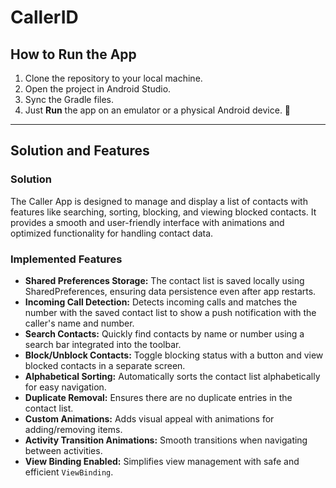 # CallerID

## How to Run the App
1. Clone the repository to your local machine.
2. Open the project in Android Studio.
3. Sync the Gradle files.
4. Just **Run** the app on an emulator or a physical Android device. 🚀  

---

## Solution and Features

### Solution
The Caller App is designed to manage and display a list of contacts with features like searching, sorting, blocking, and viewing blocked contacts. It provides a smooth and user-friendly interface with animations and optimized functionality for handling contact data.

### Implemented Features
- **Shared Preferences Storage:** The contact list is saved locally using SharedPreferences, ensuring data persistence even after app restarts.  
- **Incoming Call Detection:** Detects incoming calls and matches the number with the saved contact list to show a push notification with the caller's name and number.  
- **Search Contacts:** Quickly find contacts by name or number using a search bar integrated into the toolbar.  
- **Block/Unblock Contacts:** Toggle blocking status with a button and view blocked contacts in a separate screen.  
- **Alphabetical Sorting:** Automatically sorts the contact list alphabetically for easy navigation.  
- **Duplicate Removal:** Ensures there are no duplicate entries in the contact list.  
- **Custom Animations:** Adds visual appeal with animations for adding/removing items.  
- **Activity Transition Animations:** Smooth transitions when navigating between activities.  
- **View Binding Enabled:** Simplifies view management with safe and efficient `ViewBinding`.  

